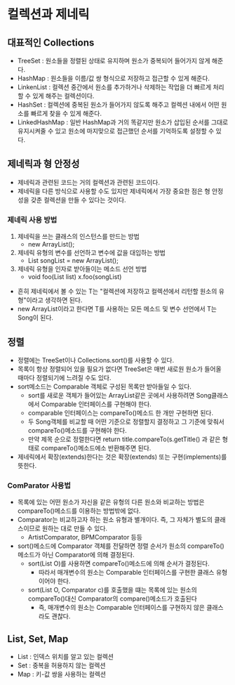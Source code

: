 # 컬렉션과 제네릭
## 대표적인 Collections
- TreeSet : 원소들을 정렬된 상태로 유지하며 원소가 중복되어 들어가지 않게 해준다.
- HashMap : 원소들을 이름/값 쌍 형식으로 저장하고 접근할 수 있게 해준다.
- LinkenList : 컬렉션 중간에서 원소를 추가하거나 삭제하는 작업을 더 빠르게 처리할 수 있게 해주는 컬렉션이다.
- HashSet : 컬렉션에 중복된 원소가 들어가지 않도록 해주고 컬렉션 내에서 어떤 원소를 빠르게 찾을 수 있게 해준다.
- LinkedHashMap : 일반 HashMap과 거의 똑같지만 원소가 삽입된 순서를 그대로 유지시켜줄 수 있고 원소에 마지맞으로 접근했던 순서를 기억하도록 설정할 수 있다.
## 제네릭과 형 안정성
- 제네릭과 관련된 코드는 거의 컬렉션과 관련된 코드이다.
- 제네릭을 다른 방식으로 사용할 수도 있지만 제네릭에서 가장 중요한 점은 형 안정성을 갖춘 컬렉션을 만들 수 있다는 것이다.
### 제네릭 사용 방법
1. 제네릭을 쓰는 클래스의 인스턴스를 만드는 방법
   - new ArrayList<Song>();
2. 제네릭 유형의 변수를 선언하고 변수에 값을 대입하는 방법
   - List<Song> songList = new ArrayList<Song>();
3. 제네릭 유형을 인자로 받아들이는 메소드 선언 방법
   - void foo(List<Song> list)
     x.foo(songList)
- 흔히 제네릭에서 볼 수 있는 T는 "컬렉션에 저장하고 컬렉션에서 리턴할 원소의 유형"이라고 생각하면 된다.
- new ArrayList<Song>이라고 한다면 T를 사용하는 모든 메소드 및 변수 선언에서 T는 Song이 된다.
## 정렬
- 정렬에는 TreeSet이나 Collections.sort()를 사용할 수 있다.
- 목록이 항상 정렬되어 있을 필요가 없다면 TreeSet은 매번 새로원 원소가 들어올 때마다 정렬되기에 느려질 수도 있다.
- sort메소드는 Comparable 객체로 구성된 목록만 받아들일 수 있다.
  - sort를 새로운 객체가 들어있는 ArrayList<Song>같은 곳에서 사용하려면 Song클래스에서 Comparable 인터페이스를 구현해야 한다.
  - comparable 인터페이스는 compareTo()메소드 한 개만 구현하면 된다.
  - 두 Song객체를 비교할 때 어떤 기준으로 정렬할지 결정하고 그 기준에 맞춰서 compareTo()메소드를 구현해야 한다.
  - 만약 제목 순으로 정렬한다면 return title.compareTo(s.getTitle() 과 같은 형태로 compareTo()메소드에소 반환해주면 된다.
- 제네릭에서 확장(extends)한다는 것은 확장(extends) 또는 구현(implements)를 뜻한다.
### ComParator 사용법
- 목록에 있는 어떤 원소가 자신을 같은 유형의 다른 원소와 비교하는 방법은 compareTo()메소드를 이용하는 방법밖에 없다.
- Comparator는 비교하고자 하는 원소 유형과 별개이다. 즉, 그 자체가 별도의 클래스이므로 원하는 대로 만들 수 있다.
  - ArtistComparator, BPMComparator 등등
- sort()메소드에 Comparator 객체를 전달하면 정렬 순서가 원소의 compareTo()메소드가 아닌 Comparator에 의해 결정된다.
  - sort(List O)를 사용하면 compareTo()메소드에 의해 순서가 결정된다.
    - 따라서 매개변수의 원소는 Comparable 인터페이스를 구현한 클래스 유형이어야 한다.
  - sort(List O, Comparator c)를 호출했을 떄는 목록에 있는 원소의 compareTo()대신 Comparator의 compare()메소드가 호출된다
    - 즉, 매개변수의 원소는 Comparable 인터페이스를 구현하지 않은 클래스라도 괜찮다.
## List, Set, Map
- List : 인덱스 위치를 알고 있는 컬렉션
- Set : 중복을 허용하지 않는 컬렉션
- Map : 키-값 쌍을 사용하는 컬렉션
